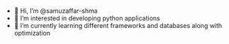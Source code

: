 - 👋 Hi, I’m @samuzaffar-shma
- 👀 I’m interested in developing python applications
- 🌱 I’m currently learning different frameworks and databases along with optimization

<!---
samuzaffar-shma/samuzaffar-shma is a ✨ special ✨ repository because its `README.md` (this file) appears on your GitHub profile.
You can click the Preview link to take a look at your changes.
--->
